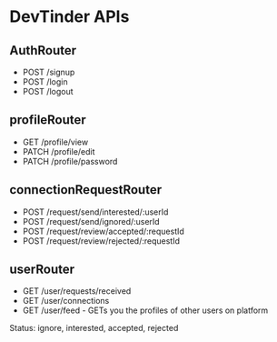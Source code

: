 # DevTinder APIs

## AuthRouter
- POST /signup
- POST /login
- POST /logout

## profileRouter
- GET /profile/view
- PATCH /profile/edit
- PATCH /profile/password

## connectionRequestRouter
- POST /request/send/interested/:userId
- POST /request/send/ignored/:userId
- POST /request/review/accepted/:requestId
- POST /request/review/rejected/:requestId

## userRouter
- GET /user/requests/received
- GET /user/connections
- GET /user/feed - GETs you the profiles of other users on platform

Status: ignore, interested, accepted, rejected